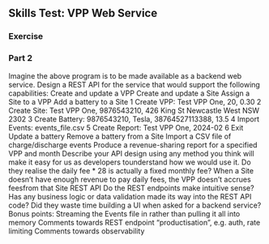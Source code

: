 ## Skills Test: VPP Web Service
### Exercise

### Part 2
Imagine the above program is to be made available as a backend web service.
Design a REST API for the service that would support the following capabilities:
Create and update a VPP
Create and update a Site
Assign a Site to a VPP
Add a battery to a Site
1 Create VPP: Test VPP One, 20, 0.30
2 Create Site: Test VPP One, 9876543210, 426 King St Newcastle West NSW 2302
3 Create Battery: 9876543210, Tesla, 38764527113388, 13.5
4 Import Events: events_file.csv
5 Create Report: Test VPP One, 2024-02
6 Exit
Update a battery
Remove a battery from a Site
Import a CSV file of charge/discharge events
Produce a revenue-sharing report for a specified VPP and month
Describe your API design using any method you think will make it easy for us as developers tounderstand how we would use it.
Do they realise the daily fee * 28 is actually a fixed monthly fee?
When a Site doesn’t have enough revenue to pay daily fees, the VPP doesn’t accrues feesfrom that Site
REST API
Do the REST endpoints make intuitive sense?
Has any business logic or data validation made its way into the REST API code?
Did they waste time building a UI when asked for a backend service?
Bonus points:
Streaming the Events file in rather than pulling it all into memory
Comments towards REST endpoint “productisation”, e.g. auth, rate limiting
Comments towards observability